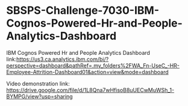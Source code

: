 # SBSPS-Challenge-7030-IBM-Cognos-Powered-Hr-and-People-Analytics-Dashboard
IBM Cognos Powered Hr and People Analytics Dashboard link:https://us3.ca.analytics.ibm.com/bi/?perspective=dashboard&pathRef=.my_folders%2FWA_Fn-UseC_-HR-Employee-Attrition-Dashboard01&action=view&mode=dashboard


Video demonstration link:
https://drive.google.com/file/d/1L8Qna7wHfisoB8uUECwMuWSh_1-BYMPG/view?usp=sharing

